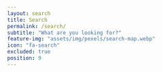 ```yaml
---
layout: search
title: Search
permalink: /search/
subtitle: "What are you looking for?"
feature-img: "assets/img/pexels/search-map.webp"
icon: "fa-search"
excluded: true
position: 9
---
```

